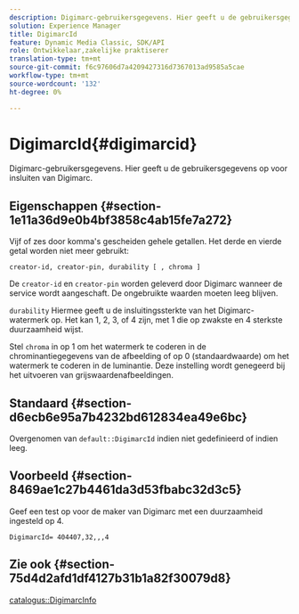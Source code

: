 ```yaml
---
description: Digimarc-gebruikersgegevens. Hier geeft u de gebruikersgegevens op voor insluiten van Digimarc.
solution: Experience Manager
title: DigimarcId
feature: Dynamic Media Classic, SDK/API
role: Ontwikkelaar,zakelijke praktiserer
translation-type: tm+mt
source-git-commit: f6c97606d7a4209427316d7367013ad9585a5cae
workflow-type: tm+mt
source-wordcount: '132'
ht-degree: 0%

---
```



# DigimarcId{#digimarcid}

Digimarc-gebruikersgegevens. Hier geeft u de gebruikersgegevens op voor insluiten van Digimarc.

## Eigenschappen {#section-1e11a36d9e0b4bf3858c4ab15fe7a272}

Vijf of zes door komma&#39;s gescheiden gehele getallen. Het derde en vierde getal worden niet meer gebruikt:

`creator-id, creator-pin, durability [ , chroma ]`

De `creator-id` en `creator-pin` worden geleverd door Digimarc wanneer de service wordt aangeschaft. De ongebruikte waarden moeten leeg blijven.

`durability` Hiermee geeft u de insluitingssterkte van het Digimarc-watermerk op. Het kan 1, 2, 3, of 4 zijn, met 1 die op zwakste en 4 sterkste duurzaamheid wijst.

Stel `chroma` in op 1 om het watermerk te coderen in de chrominantiegegevens van de afbeelding of op 0 (standaardwaarde) om het watermerk te coderen in de luminantie. Deze instelling wordt genegeerd bij het uitvoeren van grijswaardenafbeeldingen.

## Standaard {#section-d6ecb6e95a7b4232bd612834ea49e6bc}

Overgenomen van `default::DigimarcId` indien niet gedefinieerd of indien leeg.

## Voorbeeld {#section-8469ae1c27b4461da3d53fbabc32d3c5}

Geef een test op voor de maker van Digimarc met een duurzaamheid ingesteld op 4.

`DigimarcId= 404407,32,,,4`

## Zie ook {#section-75d4d2afd1df4127b31b1a82f30079d8}

[catalogus::DigimarcInfo](../../../../../is-api/image-catalog/image-serving-api-ref/c-image-catalog-reference/c-image-svg-data-reference/c-image-data-reference/r-digimarcinfo-cat.md#reference-4925764ed683466bb7af4b807c86f8ba)
